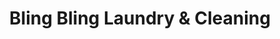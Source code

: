 ---
title: "Bling Bling Laundry & Cleaning"
url: /hermanus/bling-bling-laundry-and-cleaning/
shop: laundry
---